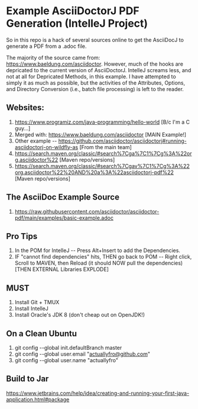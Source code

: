 Example AsciiDoctorJ PDF Generation (IntelleJ Project)
======================================================
So in this repo is a hack of several sources online to get the AsciiDocJ to generate a PDF from a .adoc file.

The majority of the source came from: https://www.baeldung.com/asciidoctor. 
However, much of the hooks are depricated to the current version of AsciiDoctorJ.
IntelleJ screams less, and not at all for Depricated Methods, in this example.
I have attempted to simply it as much as possible, but the activities of the Attributes, Options, and Directory Conversion (i.e., batch file processing) is left to the reader.


Websites:
---------
1. https://www.programiz.com/java-programming/hello-world [B/c I'm a C guy...]
2. Merged with: https://www.baeldung.com/asciidoctor [MAIN Example!]
3. Other example -- https://github.com/asciidoctor/asciidoctorj#running-asciidoctorj-on-wildfly-as [From the main team]
4. https://search.maven.org/classic/#search%7Cga%7C1%7Cg%3A%22org.asciidoctor%22 [Maven repo/versions]
5. https://search.maven.org/classic/#search%7Cgav%7C1%7Cg%3A%22org.asciidoctor%22%20AND%20a%3A%22asciidoctorj-pdf%22 [Maven repo/versions]

The AsciiDoc Example Source
---------------------------
1. https://raw.githubusercontent.com/asciidoctor/asciidoctor-pdf/main/examples/basic-example.adoc

Pro Tips
--------
1. In the POM for IntelleJ -- Press Alt+Insert to add the Dependencies.
2. IF "cannot find dependencies" hits, THEN go back to POM -- Right click, Scroll to MAVEN, then Reload (it should NOW pull the dependencies) [THEN EXTERNAL Libraries EXPLODE]

MUST
----
1. Install Git + TMUX
2. Install IntelleJ
3. Install Oracle's JDK 8 (don't cheap out on OpenJDK!)

On a Clean Ubuntu
-----------------
1. git config --global init.defaultBranch master
2. git config --global user.email "actuallyfro@github.com" 
3. git config --global user.name "actuallyfro"

Build to Jar
------------
https://www.jetbrains.com/help/idea/creating-and-running-your-first-java-application.html#package
